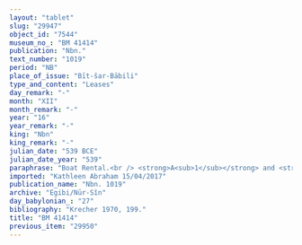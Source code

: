 ```yaml
---
layout: "tablet"
slug: "29947"
object_id: "7544"
museum_no_: "BM 41414"
publication: "Nbn."
text_number: "1019"
period: "NB"
place_of_issue: "Bīt-šar-Bābili"
type_and_content: "Leases"
day_remark: "-"
month: "XII"
month_remark: "-"
year: "16"
year_remark: "-"
king: "Nbn"
king_remark: "-"
julian_date: "539 BCE"
julian_date_year: "539"
paraphrase: "Boat Rental.<br /> <strong>A<sub>1</sub></strong> and <strong>A<sub>2</sub></strong> rent a boat, which belongs to <strong>B</strong>, the mayor (<em>hazannu</em>), and is currently at their disposal (<em>ina pani</em>), to <strong>C</strong>. The rental price amounts to 1/3 mina and 1/10 shekels of silver per day. The two boatmen (<em>mallāhu</em>) <strong>A<sub>1</sub></strong> and <strong>A<sub>2</sub></strong> acknowledge that they have received from <strong>C</strong> the rent money for the days from the 11<sup>th</sup> to the 26<sup>th</sup> of &Scaron;abāṭ (XI). Name of 1 witness and the scribe.<br /> &nbsp;<br /> <strong>A<sub>1</sub></strong> = Nūr-&Scaron;ama&scaron;/Amurru-nāṣir; <strong>A<sub>2</sub></strong> = Nergal-kīnu; <strong>B</strong> = Nab&ucirc;-&scaron;umu-iddin, mayor (<em>hazannu</em>); <strong>C</strong> = Nab&ucirc;-uterri"
imported: "Kathleen Abraham 15/04/2017"
publication_name: "Nbn. 1019"
archive: "Egibi/Nūr-Sîn"
day_babylonian_: "27"
bibliography: "Krecher 1970, 199."
title: "BM 41414"
previous_item: "29950"
---
```

